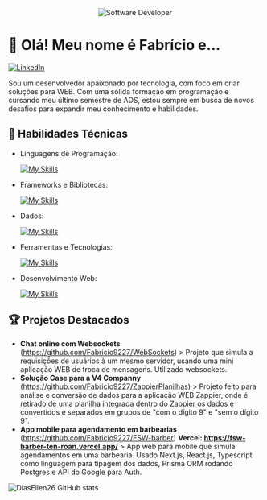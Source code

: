 <div align="center">
  <img src="https://media.istockphoto.com/id/1343287361/pt/vetorial/software-development-web-coding-on-laptop-programming-concept-website-design-coding-remote.jpg?s=612x612&w=0&k=20&c=iU-WS9geD5Roz_qT2czhbb8Ke5HyUpPXO4YgM9Wk17I=" alt="Software Developer">
</div>

# 👋 Olá! Meu nome é Fabrício e...

[![LinkedIn](https://img.shields.io/badge/LinkedIn-Fabricio-blue?logo=linkedin)](https://www.linkedin.com/in/fabricio-martins-6b1a0b258/)

Sou um desenvolvedor apaixonado por tecnologia, com foco em criar soluções para WEB. Com uma sólida formação em programação e cursando meu último semestre de ADS, estou sempre em busca de novos desafios para expandir meu conhecimento e habilidades.

## 🚀 Habilidades Técnicas

- Linguagens de Programação: 

    [![My Skills](https://skillicons.dev/icons?i=ts,js,java,py)](https://skillicons.dev)
- Frameworks e Bibliotecas: 

    [![My Skills](https://skillicons.dev/icons?i=nestjs,react,spring,nodejs,nextjs,npm.tailwind,react-native)](https://skillicons.dev)
- Dados: 

    [![My Skills](https://skillicons.dev/icons?i=mysql,mongo)](https://skillicons.dev)
- Ferramentas e Tecnologias: 

    [![My Skills](https://skillicons.dev/icons?i=git,github,vscode,postman,vite)](https://skillicons.dev)
- Desenvolvimento Web:

    [![My Skills](https://skillicons.dev/icons?i=js,html,css,ts)](https://skillicons.dev)

## 🏆 Projetos Destacados

- **Chat online com Websockets** (https://github.com/Fabricio9227/WebSockets) > Projeto que simula a requisições de usuários à um mesmo servidor, usando uma mini aplicação WEB de troca de mensagens. Utilizado websockets.
- **Solução Case para a V4 Companny** (https://github.com/Fabricio9227/ZappierPlanilhas) > Projeto feito para análise e conversão de dados para a aplicação WEB Zappier, onde é retirado de uma planilha integrada dentro do Zappier os dados e convertidos e separados em grupos de "com o dígito 9" e "sem o dígito 9".
- **App mobile para agendamento em barbearias** (https://github.com/Fabricio9227/FSW-barber) **Vercel: https://fsw-barber-ten-roan.vercel.app/** > App web para mobile que simula agendamentos em uma barbearia. Usado Next.js, React.js, Typescript como linguagem para tipagem dos dados, Prisma ORM rodando Postgres e API do Google para Auth. 


![DiasEllen26 GitHub stats](https://github-readme-stats.vercel.app/api?username=Fabricio9227&show_icons=true&theme=merko)
